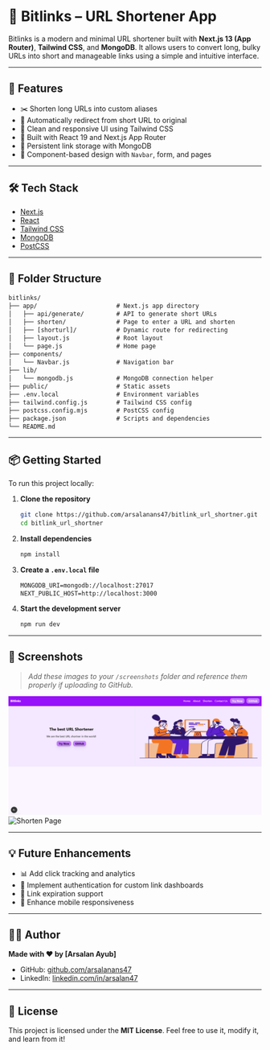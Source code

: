 # 🔗 Bitlinks – URL Shortener App

Bitlinks is a modern and minimal URL shortener built with **Next.js 13 (App Router)**, **Tailwind CSS**, and **MongoDB**. It allows users to convert long, bulky URLs into short and manageable links using a simple and intuitive interface.

---

## 🚀 Features

- ✂️ Shorten long URLs into custom aliases
- 🔁 Automatically redirect from short URL to original
- 💅 Clean and responsive UI using Tailwind CSS
- 🧠 Built with React 19 and Next.js App Router
- 💾 Persistent link storage with MongoDB
- 🧩 Component-based design with `Navbar`, form, and pages

---

## 🛠 Tech Stack

- [Next.js](https://nextjs.org/)
- [React](https://reactjs.org/)
- [Tailwind CSS](https://tailwindcss.com/)
- [MongoDB](https://www.mongodb.com/)
- [PostCSS](https://postcss.org/)

---

## 📁 Folder Structure

```
bitlinks/
├── app/                      # Next.js app directory
│   ├── api/generate/         # API to generate short URLs
│   ├── shorten/              # Page to enter a URL and shorten
│   ├── [shorturl]/           # Dynamic route for redirecting
│   ├── layout.js             # Root layout
│   └── page.js               # Home page
├── components/
│   └── Navbar.js             # Navigation bar
├── lib/
│   └── mongodb.js            # MongoDB connection helper
├── public/                   # Static assets
├── .env.local                # Environment variables
├── tailwind.config.js        # Tailwind CSS config
├── postcss.config.mjs        # PostCSS config
├── package.json              # Scripts and dependencies
└── README.md
```

---

## 📦 Getting Started

To run this project locally:

1. **Clone the repository**
   ```bash
   git clone https://github.com/arsalanans47/bitlink_url_shortner.git
   cd bitlink_url_shortner
   ```

2. **Install dependencies**
   ```bash
   npm install
   ```

3. **Create a `.env.local` file**
   ```
   MONGODB_URI=mongodb://localhost:27017
   NEXT_PUBLIC_HOST=http://localhost:3000
   ```

4. **Start the development server**
   ```bash
   npm run dev
   ```

---

## 📸 Screenshots

> _Add these images to your `/screenshots` folder and reference them properly if uploading to GitHub._

![Landing Page](https://github.com/arsalanans47/bitlink_url_shortner/blob/c98fd8cc7d6cdce03d2ad7f35758631878fd78df/landing%20page.png)
![Shorten Page](./screenshots/shorten.png)

---

## 💡 Future Enhancements

- 📊 Add click tracking and analytics
- 🔐 Implement authentication for custom link dashboards
- 📆 Link expiration support
- 📱 Enhance mobile responsiveness

---

## 🙋‍♂️ Author

**Made with ❤️ by [Arsalan Ayub]**  
- GitHub: [github.com/arsalanans47](https://github.com/arsalanans47)  
- LinkedIn: [linkedin.com/in/arsalan47](https://www.linkedin.com/in/arsalan47/)

---

## 📄 License

This project is licensed under the **MIT License**. Feel free to use it, modify it, and learn from it!
